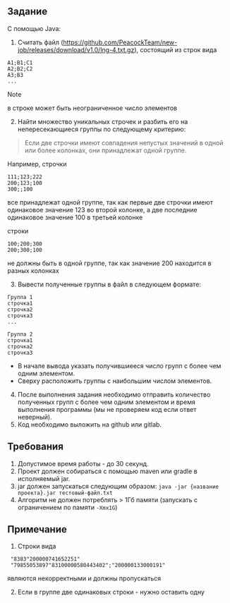 ## Задание
С помощью Java:

1. Считать файл (https://github.com/PeacockTeam/new-job/releases/download/v1.0/lng-4.txt.gz), состоящий из строк вида 

```
A1;B1;C1
A2;B2;C2
A3;B3
...
```
> [!NOTE]
> в строке может быть неограниченное число элементов

2. Найти множество уникальных строчек и разбить его на непересекающиеся группы по следующему критерию:
> Если две строчки имеют совпадения непустых значений в одной или более колонках, они принадлежат одной группе. 

Например, строчки
```
111;123;222
200;123;100
300;;100
```

все принадлежат одной группе, так как первые две строчки имеют одинаковое значение 123 во второй колонке, а две последние одинаковое значение 100 в третьей колонке

строки

```
100;200;300
200;300;100
```

не должны быть в одной группе, так как значение 200 находится в разных колонках

3. Вывести полученные группы в файл в следующем формате:

```
Группа 1
строчка1
строчка2
строчка3
...

Группа 2 
строчка1
строчка2
строчка3
```

- В начале вывода указать получившиееся число групп с более чем одним элементом.
- Сверху расположить группы с наибольшим числом элементов.

4. После выполнения задания необходимо отправить количество полученных групп с более чем одним элементом и время выполнения программы (мы не проверяем код если ответ неверный).
5. Код необходимо выложить на github или gitlab.

## Требования
1. Допустимое время работы - до 30 секунд.
2. Проект должен собираться с помощью maven или gradle в исполняемый jar.
3. jar должен запускаться следующим образом: `java -jar {название проекта}.jar тестовый-файл.txt`
4. Алгоритм не должен потреблять > 1Гб памяти (запускать с ограничением по памяти `-Xmx1G`)

## Примечание
1. Строки вида
```
 "8383"200000741652251"
 "79855053897"83100000580443402";"200000133000191"
```
являются некорректными и должны пропускаться

2. Если в группе две одинаковых строки - нужно оставить одну
